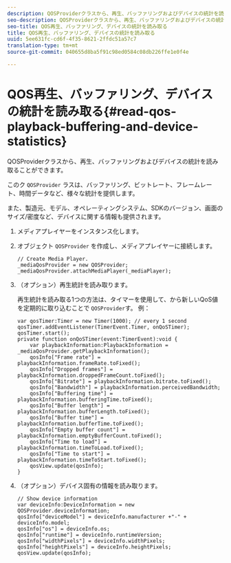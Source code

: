 ```yaml
---
description: QOSProviderクラスから、再生、バッファリングおよびデバイスの統計を読み取ることができます。
seo-description: QOSProviderクラスから、再生、バッファリングおよびデバイスの統計を読み取ることができます。
seo-title: QOS再生、バッファリング、デバイスの統計を読み取る
title: QOS再生、バッファリング、デバイスの統計を読み取る
uuid: 5ee631fc-cd6f-4f35-8621-2ffdc51a57c7
translation-type: tm+mt
source-git-commit: 040655d8ba5f91c98ed0584c08db226ffe1e0f4e

---
```



# QOS再生、バッファリング、デバイスの統計を読み取る{#read-qos-playback-buffering-and-device-statistics}

QOSProviderクラスから、再生、バッファリングおよびデバイスの統計を読み取ることができます。

このク `QOSProvider` ラスは、バッファリング、ビットレート、フレームレート、時間データなど、様々な統計を提供します。

また、製造元、モデル、オペレーティングシステム、SDKのバージョン、画面のサイズ/密度など、デバイスに関する情報も提供されます。

1. メディアプレイヤーをインスタンス化します。
1. オブジェクト `QOSProvider` を作成し、メディアプレイヤーに接続します。

   ```
   // Create Media Player. 
   _mediaQosProvider = new QOSProvider; 
   _mediaQosProvider.attachMediaPlayer(_mediaPlayer);
   ```

1. （オプション）再生統計を読み取ります。

   再生統計を読み取る1つの方法は、タイマーを使用して、から新しいQoS値を定期的に取り込むことで `QOSProvider`す。 例：

   ```
   var qosTimer:Timer = new Timer(1000); // every 1 second  
   qosTimer.addEventListener(TimerEvent.Timer, onQoSTimer);  
   qosTimer.start(); 
   private function onQoSTimer(event:TimerEvent):void { 
       var playbackInformation:PlaybackInformation = _mediaQosProvider.getPlaybackInformation(); 
       qosInfo["Frame rate"] = playbackInformation.frameRate.toFixed();  
       qosInfo["Dropped frames"] = playbackInformation.droppedFrameCount.toFixed(); 
       qosInfo["Bitrate"] = playbackInformation.bitrate.toFixed(); 
       qosInfo["Bandwidth"] = playbackInformation.perceivedBandwidth; 
       qosInfo["Buffering time"] = playbackInformation.bufferingTime.toFixed(); 
       qosInfo["Buffer length"] = playbackInformation.bufferLength.toFixed();  
       qosInfo["Buffer time"] = playbackInformation.bufferTime.toFixed(); 
       qosInfo["Empty buffer count"] = playbackInformation.emptyBufferCount.toFixed();  
       qosInfo["Time to load"] = playbackInformation.timeToLoad.toFixed();  
       qosInfo["Time to start"] = playbackInformation.timeToStart.toFixed(); 
       qosView.update(qosInfo); 
   }
   ```

1. （オプション）デバイス固有の情報を読み取ります。

   ```
   // Show device information 
   var deviceInfo:DeviceInformation = new QOSProvider.deviceInformation; 
   qosInfo["deviceModel"] = deviceInfo.manufacturer +"-" + deviceInfo.model; 
   qosInfo["os"] = deviceInfo.os;  
   qosInfo["runtime"] = deviceInfo.runtimeVersion;  
   qosInfo["widthPixels"] = deviceInfo.widthPixels;  
   qosInfo["heightPixels"] = deviceInfo.heightPixels; 
   qosView.update(qosInfo); 
   ```

